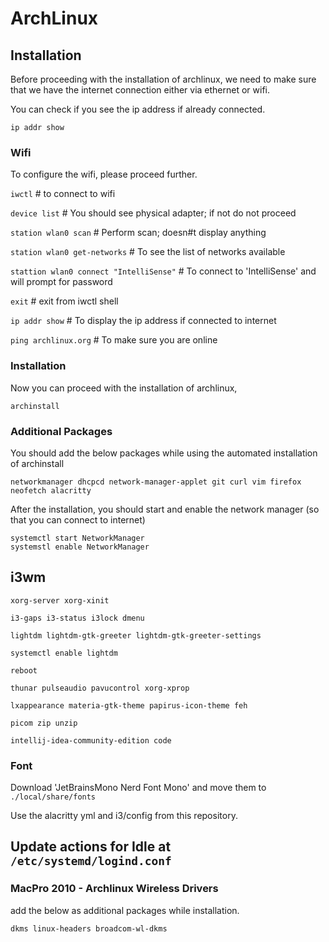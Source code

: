 # ArchLinux

## Installation

Before proceeding with the installation of archlinux, we need to make sure that we have the internet connection either via ethernet or wifi.

You can check if you see the ip address if already connected.

```
ip addr show
```

### Wifi

To configure the wifi, please proceed further.

```iwctl``` # to connect to wifi

```device list``` # You should see physical adapter; if not do not proceed

```station wlan0 scan``` # Perform scan; doesn#t display anything

```station wlan0 get-networks``` # To see the list of networks available

```stattion wlan0 connect "IntelliSense"``` # To connect to 'IntelliSense' and will prompt for password

```exit``` # exit from iwctl shell

```ip addr show``` # To display the ip address if connected to internet

```ping archlinux.org``` # To make sure you are online


### Installation

Now you can proceed with the installation of archlinux,

```archinstall```

### Additional Packages

You should add the below packages while using the automated installation of archinstall

```networkmanager dhcpcd network-manager-applet git curl vim firefox neofetch alacritty```

After the installation, you should start and enable the network manager (so that you can connect to internet)

```
systemctl start NetworkManager
systemstl enable NetworkManager
```

## i3wm

```xorg-server xorg-xinit```

```i3-gaps i3-status i3lock dmenu```

```lightdm lightdm-gtk-greeter lightdm-gtk-greeter-settings```

```systemctl enable lightdm```

```reboot```

```thunar pulseaudio pavucontrol xorg-xprop```

```lxappearance materia-gtk-theme papirus-icon-theme feh```

```picom zip unzip```

```intellij-idea-community-edition code```

### Font

Download 'JetBrainsMono Nerd Font Mono' and move them to `./local/share/fonts`

Use the alacritty yml and i3/config from this repository.

## Update actions for Idle at `/etc/systemd/logind.conf`



### MacPro 2010 - Archlinux Wireless Drivers

add the below as additional packages while installation.

```dkms linux-headers broadcom-wl-dkms```
